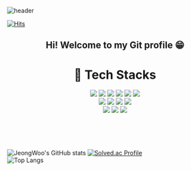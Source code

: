![header](https://capsule-render.vercel.app/api?type=waving&color=0:92a8d1,100:6b5b95&height=300&section=header&text=welcome&desc=JeongWoo's%20Git%20Profile&fontSize=90&descSize=20&descAlign=57&descAlignY=67&fontColor=ffffff)

[![Hits](https://hits.seeyoufarm.com/api/count/incr/badge.svg?url=https%3A%2F%2Fgithub.com%2Fgjbae1212%2Fblackeichi&count_bg=%236E7DFF&title_bg=%232356FF&icon=&icon_color=%23E7E7E7&title=hits&edge_flat=false)](https://hits.seeyoufarm.com)
  
<div align=center>
  <h2>
    Hi! Welcome to my Git profile 😁
  </h2>

</div>


<div align=center>
  <h1>
    🦾 Tech Stacks
  </h1>
</div>

<div align=center>
  <img src="https://img.shields.io/badge/html5-#DB7093?style=for-the-badge&logo=html5&logoColor=white">
  <img src="https://img.shields.io/badge/styled-component-E34F26?style=for-the-badge&logo=html5&logoColor=white">
  <img src="https://img.shields.io/badge/css-1572B6?style=for-the-badge&logo=css3&logoColor=white"> 
  <img src="https://img.shields.io/badge/JavaScript-F7DF1E?style=for-the-badge&logo=JavaScript&logoColor=white"/>
  <img src="https://img.shields.io/badge/node.js-339933?style=for-the-badge&logo=Node.js&logoColor=white">
  <img src="https://img.shields.io/badge/pug-A86454?style=for-the-badge&logo=pug&logoColor=white">
  <br/>
  <img src="https://img.shields.io/badge/mongoDB-47A248?style=for-the-badge&logo=MongoDB&logoColor=white">
  <img src="https://img.shields.io/badge/Sass-CC6699?style=for-the-badge&logo=Sass&logoColor=white">
  <img src="https://img.shields.io/badge/react-61DAFB?style=for-the-badge&logo=react&logoColor=black">
  <img src="https://img.shields.io/badge/typescript-3178C6?style=for-the-badge&logo=typescript&logoColor=white">
  <br/>
  <img src="https://img.shields.io/badge/next.js-000000?style=for-the-badge&logo=next.js&logoColor=white">
  <img src="https://img.shields.io/badge/fontawesome-339AF0?style=for-the-badge&logo=fontawesome&logoColor=white">
  <img src="https://img.shields.io/badge/github-181717?style=for-the-badge&logo=github&logoColor=white">
  <br/>
    <br/>
    <br/>
    <br/>
  <br/>
</div>

![JeongWoo's GitHub stats](https://github-readme-stats.vercel.app/api?username=blackeichi&show_icons=true&theme=tokyonight) [![Solved.ac Profile](http://mazassumnida.wtf/api/generate_badge?boj=blackeichi)](https://solved.ac/blackeichi)
<br/>
![Top Langs](https://github-readme-stats.vercel.app/api/top-langs/?username=blackeichi&layout=Demo&theme=merko)
